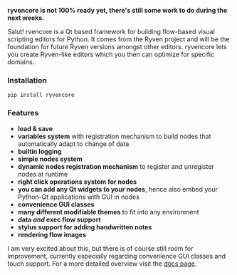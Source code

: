 **ryvencore is not 100% ready yet, there's still some work to do during the next weeks.**

Salut! rvencore is a Qt based framework for building flow-based visual scripting editors for Python. It comes from the Ryven project and will be the foundation for future Ryven versions amongst other editors. ryvencore lets you create Ryven-like editors which you then can optimize for specific domains.

### Installation

```
pip install ryvencore
```

### Features

- **load & save**
- **variables system** with registration mechanism to build nodes that automatically adapt to change of data
- **builtin logging**
- **simple nodes system**
- **dynamic nodes registration mechanism** to register and unregister nodes at runtime
- **right click operations system for nodes**
- **you can add any Qt widgets to your nodes**, hence also embed your Python-Qt applications with GUI in nodes
- **convenience GUI classes**
- **many different modifiable themes** to fit into any environment
- **data *and* exec flow support**
- **stylus support for adding handwritten notes**
- **rendering flow images**

I am very excited about this, but there is of course still room for improvement, currently especially regarding convenience GUI classes and touch support. For a more detailed overview visit the [docs page](https://leon-thomm.github.io/ryvencore/).
